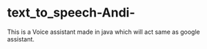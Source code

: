 # text_to_speech-Andi-
This is a Voice assistant made in java which will act same as google assistant.
